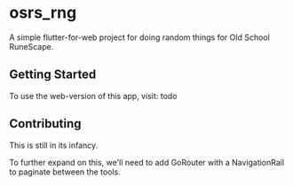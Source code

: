# osrs_rng

A simple flutter-for-web project for doing random things for Old School RuneScape.

## Getting Started

To use the web-version of this app, visit: todo

## Contributing

This is still in its infancy.

To further expand on this, we'll need to add GoRouter with a NavigationRail to paginate between the tools.
